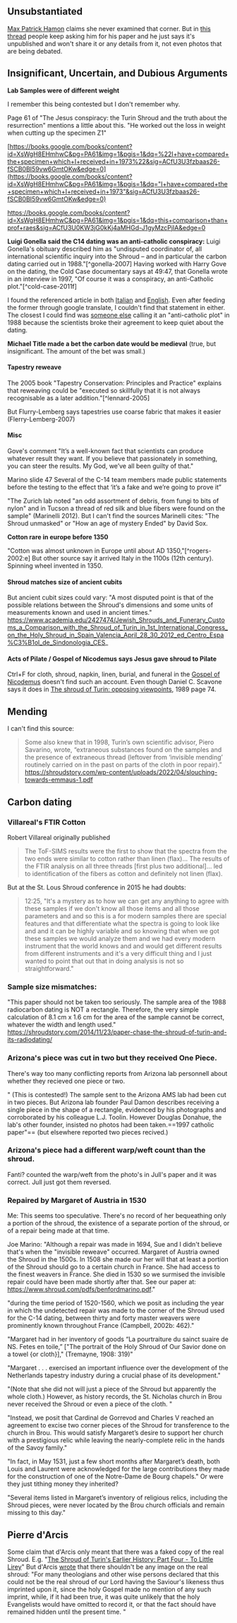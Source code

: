 ## Unsubstantiated

[Max Patrick Hamon](https://shroudstory.com/2014/05/22/more-tomfoolery-the-carbon-dating-results-are-worthless/#comment-123223) claims she never examined that corner.  But in [this thread](https://shroudstory.com/2014/10/17/a-significant-article-by-charles-freeman-in-history-today/) people keep asking him for his paper and he just says it's unpublished and won't share it or any details from it, not even photos that are being debated.

## Insignificant, Uncertain, and Dubious Arguments

**Lab Samples were of different weight**

I remember this being contested but I don't remember why.

Page 61 of "The Jesus conspiracy: the Turin Shroud and the truth about the resurrection" mentions a little about this. "He worked out the loss in weight when cutting up the specimen Z1"

[https://books.google.com/books/content?id=XsWgH8EHmhwC&pg=PA61&img=1&pgis=1&dq=%22I+have+compared+the+specimen+which+I+received+in+1973%22&sig=ACfU3U3fzbaas26-fSCB0BI59vw6GmtOKw&edge=0](https://books.google.com/books/content?id=XsWgH8EHmhwC&pg=PA61&img=1&pgis=1&dq="I+have+compared+the+specimen+which+I+received+in+1973"&sig=ACfU3U3fzbaas26-fSCB0BI59vw6GmtOKw&edge=0)

https://books.google.com/books/content?id=XsWgH8EHmhwC&pg=PA61&img=1&pgis=1&dq=this+comparison+than+prof+raes&sig=ACfU3U0KW3jG0kKj4aMHGd-J1gyMzcPjIA&edge=0

**Luigi Gonella said the C14 dating was an anti-catholic conspiracy:**  Luigi Gonella's obituary described him as "undisputed coordinator of, all international scientific inquiry into the Shroud – and in particular the carbon dating carried out in 1988."[^gonella-2007] Having worked with Harry Gove on the dating, the Cold Case documentary says at 49:47, that Gonella wrote in an interview in 1997, "Of course it was a conspiracy, an anti-Catholic plot."[^cold-case-2011f]

I found the referenced article in both [Italian](http://www.mondosindone.com/Site/documenti/DSS001_10%20-%20intervista%20Ballestrero.pdf) and [English](https://www.shroud.com/pdfs/sn116Dec99.pdf).  Even after feeding the former through google translate, I couldn't find that statement in either.  The closest I could find was [someone else](http://www.sindone.info/VALENC-3.PDF) calling it an "anti-catholic plot" in 1988 because the scientists broke their agreement to keep quiet about the dating.

**Michael Title made a bet the carbon date would be medieval** (true, but insignificant.  The amount of the bet was small.)

#### Tapestry reweave

The 2005 book "Tapestry Conservation:  Principles and Practice" explains that reweaving could be "executed so skillfully that it is not always recognisable as a later addition."[^lennard-2005] 

But Flurry-Lemberg says tapestries use coarse fabric that makes it easier (Flerry-Lemberg-2007)

#### Misc

Gove's comment "It’s a well-known fact that scientists can produce whatever result they want.  If you believe that passionately in something, you can steer the results.  My God, we’ve all been guilty of that."

Marino slide 47 Several of the C-14 team members made public statements before the testing to the effect that ‘it’s a fake and we’re going to prove it”

"The Zurich lab noted "an odd assortment of debris, from fungi to bits of nylon" and in Tucson a thread of red silk and blue fibers were found on the sample" (Marinelli 2012).  But I can't find the sources Marinelli cites:  "The Shroud unmasked" or "How an age of mystery Ended" by David Sox.

**Cotton rare in europe before 1350**

"Cotton was almost unknown in Europe until about AD 1350,"[^rogers-2002:e] But other source say it arrived Italy in the 1100s (12th century).  Spinning wheel invented in 1350.



#### Shroud matches size of ancient cubits

But ancient cubit sizes could vary:  "A most disputed point is that of the possible relations between the Shroud's dimensions and some units of measurements known and used in ancient times."  https://www.academia.edu/2427474/Jewish_Shrouds_and_Funerary_Customs_a_Comparison_with_the_Shroud_of_Turin_in_1st_International_Congress_on_the_Holy_Shroud_in_Spain_Valencia_April_28_30_2012_ed_Centro_Espa%C3%B1ol_de_Sindonologia_CES_

#### Acts of Pilate / Gospel of Nicodemus says Jesus gave shroud to Pilate

Ctrl+F for cloth, shroud, napkin, linen, burial, and funeral in the [Gospel of Nicodemus](http://www.earlychristianwritings.com/text/gospelnicodemus.html) doesn't find such an account.  Even though Daniel C. Scavone says it does in [The shroud of Turin: opposing viewpoints](https://archive.org/details/shroudofturinopp00scav/page/74/mode/2up), 1989 page 74.

## Mending

I can't find this source: 

> Some also knew that in 1998, Turin’s own scientific advisor, Piero Savarino, wrote, “extraneous substances found on the samples and the presence of extraneous thread (leftover from ‘invisible mending’ routinely carried on in the past on parts of the cloth in poor repair).”  https://shroudstory.com/wp-content/uploads/2022/04/slouching-towards-emmaus-1.pdf

## Carbon dating

### Villareal's FTIR Cotton

Robert Villareal originally published

> The ToF-SIMS results were the first to show that the spectra from the two ends were similar to cotton rather than linen (flax)... The results of the FTIR analysis on all three threads [first plus two additional]... led to identification of the fibers as cotton and definitely not linen (flax).

But at the St. Lous Shroud conference in 2015 he had doubts:

>  12:25, "It's a mystery as to how we can get any anything to agree with these samples if we don't know all those items and all those parameters and and so this is a for modern samples there are special features and that differentiate what the spectra is going to look like and and it can be highly variable and so knowing that when we got these samples we would analyze them and we had every modern instrument that the world knows and and would get different results from different instruments and it's a very difficult thing and I just wanted to point that out that in doing analysis is not so straightforward."

### Sample size mismatches:

"This paper should not be taken too seriously. The sample area of the 1988 radiocarbon dating is NOT a rectangle. Therefore, the very simple calculation of 8.1 cm x 1.6 cm for the area of the sample cannot be correct, whatever the width and length used."  https://shroudstory.com/2014/11/23/paper-chase-the-shroud-of-turin-and-its-radiodating/

### Arizona's piece was cut in two but they received One Piece.

There's way too many conflicting reports from Arizona lab personnell about whether they recieved one piece or two.

" (This is contested!) The sample sent to the Arizona AMS lab had been cut in two pieces.  But Arizona lab founder Paul Damon describes receiving a single piece in the shape of a rectangle, evidenced by his photographs and corroborated by his colleague L.J. Toolin.  However Douglas Donahue, the lab's other founder, insisted no photos had been taken.==1997 catholic paper"== (but elsewhere reported two pieces recived.)

### Arizona's piece had a different warp/weft count than the shroud.

Fanti? counted the warp/weft from the photo's in Jull's paper and it was correct.  Jull just got them reversed.

### Repaired by Margaret of Austria in 1530

Me:  This seems too speculative.  There's no record of her bequeathing only a portion of the shroud, the existence of a separate portion of the shroud, or of a repair being made at that time.

Joe Marino:  "Although a repair was made in 1694, Sue and I didn't believe that's when the "invisible reweave" occurred. Margaret of Austria owned the Shroud in the 1500s. In 1508  she made our her will that at least a portion of the Shroud should go to a certain church in France. She had access to the finest weavers in  France. She died in 1530 so we surmised the invisible repair could have been made shortly after that. See our paper at: https://www.shroud.com/pdfs/benfordmarino.pdf."

"during the time period of 1520-1560, which we posit as including the year in which the undetected repair was made to the corner of the Shroud used for the C-14 dating, between thirty and forty master weavers were prominently known throughout France (Campbell, 2002b: 462)."

"Margaret had in her inventory of goods “La pourtraiture du sainct suaire de NS. Fetes en toile,” ["The portrait of the Holy Shroud of Our Savior done on a towel {or cloth}]," (Tremayne, 1908: 319)"

"Margaret . . . exercised an important influence over the development of the Netherlands tapestry industry during a crucial phase of its development."

"(Note that she did not will just a piece of the Shroud but apparently the whole cloth.) However, as history records, the St. Nicholas church in Brou never received the Shroud or even a piece of the cloth. "

"Instead, we posit that Cardinal de Gorrevod and Charles V reached an agreement to excise two corner pieces of the Shroud for transference to the church in Brou. This would satisfy Margaret’s desire to support her church with a prestigious relic while leaving the nearly-complete relic in the hands of the Savoy family."

"In fact, in May 1531, just a few short months after Margaret’s death, both Louis and Laurent were acknowledged for the large contributions they made for the construction of one of the Notre-Dame de Bourg chapels." Or were they just tithing money they inherited?

"Several items listed in Margaret’s inventory of religious relics, including the Shroud pieces, were never located by the Brou church officials and remain missing to this day."

## Pierre d'Arcis

Some claim that d'Arcis only meant that there was a faked copy of the real Shroud.  E.g. "[The Shroud of Turin's Earlier History:  Part Four - To Little Lirey](.https://biblearchaeology.org/research/topics/the-shroud-of-turin-carbon-dating/2332-the-shroud-of-turins-earlier-history-part-four-to-little-lirey)"   But d'Arcis [wrote](https://priory-of-sion.com/biblios/links/memorandum.html) that there shouldn't be any image on the real shroud:  "For many theologians and other wise persons declared that this could not be the real shroud of our Lord having the Saviour's likeness thus imprinted upon it, since the holy Gospel made no mention of any such imprint, while, if it had been true, it was quite unlikely that the holy Evangelists would have omitted to record it, or that the fact should have remained hidden until the present time. "